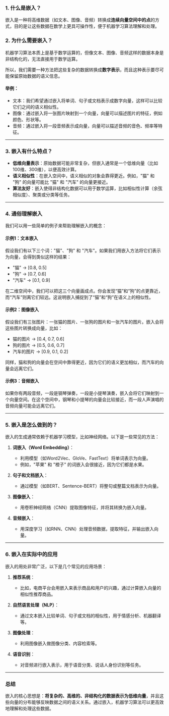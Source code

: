 ### 1. 什么是嵌入？

嵌入是一种将高维数据（如文本、图像、音频）转换成**连续向量空间中的点**的方式，目的是让这些数据在数学上更具可操作性，便于机器学习算法理解和处理。
### 2. 为什么需要嵌入？

机器学习算法本质上是基于数学运算的，但像文本、图像、音频这样的数据本身是非结构化的，无法直接用于数学运算。

所以，我们需要一种方法把这些复杂的数据转换成**数字表示**，而且这种表示要尽可能保留原始数据的语义信息。

#### 举例：
- 文本：我们希望通过嵌入将单词、句子或文档表示成数字向量，这样可以比较它们之间的语义相似性。
- 图像：通过嵌入将一张图片映射到一个向量，向量可以描述图片的特征，例如颜色、形状等。
- 音频：通过嵌入将一段音频表示成向量，向量可以描述音频的音色、频率等特征。

---

### 3. 嵌入有什么特点？

- **低维向量表示**：原始数据可能非常复杂，但嵌入通常是一个低维向量（比如100维、300维），以便高效计算。
- **语义相似性**：在嵌入空间中，语义相似的对象会靠得更近。例如，"猫" 和 "狗" 的向量可能比 "猫" 和 "汽车" 的向量更接近。
- **算法友好**：嵌入使得非结构化数据可以用于数学运算，比如相似性计算（余弦相似度）、聚类或分类等任务。

---

### 4. 通俗理解嵌入

我们可以用一些简单的例子来帮助理解嵌入的概念：

#### 示例1：文本嵌入
假设我们有以下三个词："猫"、"狗" 和 "汽车"。如果我们用嵌入方法将它们表示为向量，会得到类似这样的结果：

- "猫" -> [0.8, 0.5]
- "狗" -> [0.7, 0.6]
- "汽车" -> [0.1, 0.9]

在二维空间中，我们可以把这三个向量画成点。你会发现“猫”和“狗”的点更靠近，而“汽车”则离它们较远。这说明嵌入捕捉到了“猫”和“狗”在语义上的相似性。

#### 示例2：图像嵌入
假设我们有三张图片：一张猫的图片、一张狗的图片和一张汽车的图片。嵌入会将这些图片转换成向量，比如：

- 猫的图片 -> [0.4, 0.7, 0.6]
- 狗的图片 -> [0.5, 0.6, 0.7]
- 汽车的图片 -> [0.9, 0.1, 0.2]

同样，猫和狗的向量会在空间中靠得更近，因为它们的语义更加相似，而汽车的向量会远离它们。

#### 示例3：音频嵌入
如果你有两段音频，一段是钢琴弹奏，一段是小提琴演奏，嵌入会将它们映射到一个向量空间。在这个空间中，钢琴和小提琴的向量会比较接近，而一段人声演唱的音频向量可能会远离它们。

---

### 5. 嵌入是怎么做到的？

嵌入的生成通常依赖于机器学习模型，比如神经网络。以下是一些常见的方法：

1. **词嵌入（Word Embedding）**：
   - 利用模型（如Word2Vec、GloVe、FastText）将单词表示为向量。
   - 例如，"苹果" 和 "橙子" 的词嵌入会很接近，因为它们都是水果。

2. **句子和文档嵌入**：
   - 通过模型（如BERT、Sentence-BERT）将整句或整篇文档表示为向量。

3. **图像嵌入**：
   - 用卷积神经网络（CNN）提取图像特征，并将其转换为嵌入向量。

4. **音频嵌入**：
   - 用深度学习（如RNN、CNN）处理音频数据，提取特征，并输出嵌入向量。

---

### 6. 嵌入在实际中的应用

嵌入的用处非常广泛，以下是几个常见的应用场景：

1. **推荐系统**：
   - 比如，电商平台会用嵌入来表示商品和用户的兴趣，通过计算嵌入向量的相似性推荐商品。

2. **自然语言处理（NLP）**：
   - 通过文本嵌入比较单词、句子或文档的相似性，用于情感分析、机器翻译等。

3. **图像处理**：
   - 利用图像嵌入做图像分类、内容检索等。

4. **语音识别**：
   - 对音频进行嵌入表示，用于语音分类、说话人身份识别等任务。

---

### 总结

嵌入的核心思想是：**将复杂的、高维的、非结构化的数据表示为低维向量**，并且这些向量的分布能够反映数据之间的语义关系。通过嵌入，机器学习算法可以更高效地理解和处理这些数据。
